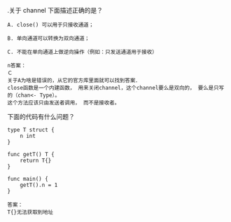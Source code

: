 .关于 channel 下面描述正确的是？

```
A. close() 可以用于只接收通道；

B. 单向通道可以转换为双向通道；

C. 不能在单向通道上做逆向操作（例如：只发送通道用于接收）
```

```
n答案：
Ｃ
关于A为啥是错误的，从它的官方库里面就可以找到答案．
close函数是一个内建函数， 用来关闭channel，这个channel要么是双向的， 要么是只写的（chan<- Type）。 
这个方法应该只由发送者调用， 而不是接收者。
```

下面的代码有什么问题？

```
type T struct {
	n int
}

func getT() T {
	return T{}
}

func main() {
	getT().n = 1
}
```

```
答案：
T{}无法获取到地址
```

